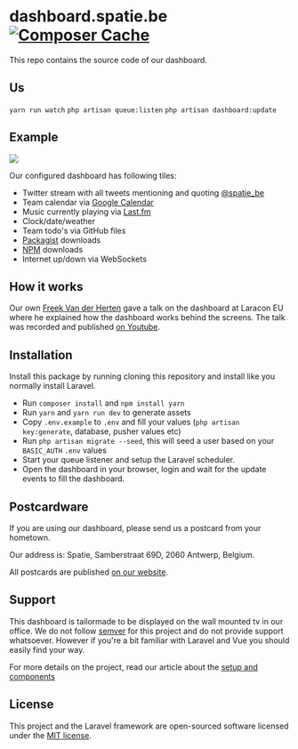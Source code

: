 # dashboard.spatie.be [![Composer Cache](https://shield.with.social/cc/github/spatie/dashboard.spatie.be/master.svg?style=flat-square)](https://packagist.org/packages/laravel/framework)

This repo contains the source code of our dashboard.

## Us

`yarn run watch`
`php artisan queue:listen`
`php artisan dashboard:update`

## Example

<img style="max-width:100%; height: auto" src="http://spatie.github.io/dashboard.spatie.be/images/screenshot20170620.jpg">

Our configured dashboard has following tiles:

- Twitter stream with all tweets mentioning and quoting [@spatie_be](https://twitter.com/spatie_be)
- Team calendar via [Google Calendar](https://google.com/calendar)
- Music currently playing via [Last.fm](https://last.fm)
- Clock/date/weather
- Team todo's via GitHub files
- [Packagist](https://packagist.org) downloads
- [NPM](https://npmjs.com) downloads
- Internet up/down via WebSockets

## How it works

Our own [Freek Van der Herten](https://twitter.com/freekmurze) gave a talk on the dashboard at Laracon EU where he explained how the dashboard works behind the screens. The talk was recorded and published [on Youtube](https://www.youtube.com/watch?v=jtB_rTh61Zo).

## Installation

Install this package by running cloning this repository and install like you normally install Laravel.

- Run `composer install` and `npm install yarn`
- Run `yarn` and `yarn run dev` to generate assets
- Copy `.env.example` to `.env` and fill your values (`php artisan key:generate`, database, pusher values etc)
- Run `php artisan migrate --seed`, this will seed a user based on your `BASIC_AUTH` `.env` values
- Start your queue listener and setup the Laravel scheduler.
- Open the dashboard in your browser, login and wait for the update events to fill the dashboard.

## Postcardware

If you are using our dashboard, please send us a postcard from your hometown.

Our address is: Spatie, Samberstraat 69D, 2060 Antwerp, Belgium.

All postcards are published [on our website](https://spatie.be/en/opensource/postcards).

## Support
This dashboard is tailormade to be displayed on the wall mounted tv in our office. We do not follow [semver](http://semver.org) for this project and do not provide support whatsoever. However if you're a bit familiar with Laravel and Vue you should easily find your way.

For more details on the project, read our article about the [setup and components](https://murze.be/2017/06/building-realtime-dashboard-powered-laravel-vue-2017-edition/)

## License

This project and the Laravel framework are open-sourced software licensed under the [MIT license](http://opensource.org/licenses/MIT).
